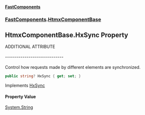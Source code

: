 #### [FastComponents](FastComponents.md 'FastComponents')
### [FastComponents](FastComponents.md 'FastComponents').[HtmxComponentBase](FastComponents.HtmxComponentBase.md 'FastComponents.HtmxComponentBase')

## HtmxComponentBase.HxSync Property

ADDITIONAL ATTRIBUTE<br/>  
------------------------------<br/>  
Control how requests made by different elements are synchronized.

```csharp
public string? HxSync { get; set; }
```

Implements [HxSync](FastComponents.IHxAdditionalAttributes.HxSync.md 'FastComponents.IHxAdditionalAttributes.HxSync')

#### Property Value
[System.String](https://docs.microsoft.com/en-us/dotnet/api/System.String 'System.String')
